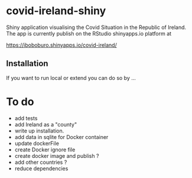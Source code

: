 # covid-ireland-shiny

Shiny application visualising the Covid Situation in the Republic of Ireland. The app is currently publish on the RStudio shinyapps.io platform at 

https://iboboburo.shinyapps.io/covid-ireland/


## Installation 

If you want to run local or extend you can do so by ...


# To do

- add tests
- add Ireland as a "county" 
- write up installation. 
- add data in sqlite for Docker container
- update dockerFile
- create Docker ignore file 
- create docker image and publish ?
- add other countries ?  
- reduce dependencies
